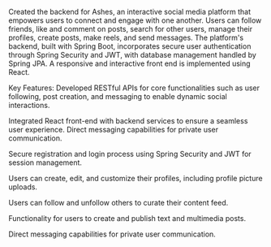  Created the backend for Ashes, an interactive social media platform that empowers users to connect and
 engage with one another. Users can follow friends, like and comment on posts, search for other users,
 manage their profiles, create posts, make reels, and send messages. The platform's backend, built with
 Spring Boot, incorporates secure user authentication through Spring Security and JWT, with database
 management handled by Spring JPA. A responsive and interactive front end is implemented using React.
 
 Key Features:
 Developed RESTful APIs for core functionalities such as user following, post creation, and messaging to
 enable dynamic social interactions.
 
 Integrated React front-end with backend services to ensure a seamless user experience.
 Direct messaging capabilities for private user communication.
 
 Secure registration and login process using Spring Security and JWT for session management.

 Users can create, edit, and customize their profiles, including profile picture uploads.
 
Users can follow and unfollow others to curate their content feed.

Functionality for users to create and publish text and multimedia posts.

Direct messaging capabilities for private user communication.
